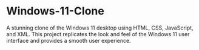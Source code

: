 # Windows-11-Clone
A stunning clone of the Windows 11 desktop using HTML, CSS, JavaScript, and XML. This project replicates the look and feel of the Windows 11 user interface and provides a smooth user experience.